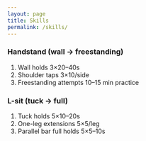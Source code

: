 ```yaml
---
layout: page
title: Skills
permalink: /skills/
---
```


### Handstand (wall → freestanding)
1. Wall holds 3×20–40s  
2. Shoulder taps 3×10/side  
3. Freestanding attempts 10–15 min practice

### L-sit (tuck → full)
1. Tuck holds 5×10–20s  
2. One-leg extensions 5×5/leg  
3. Parallel bar full holds 5×5–10s

